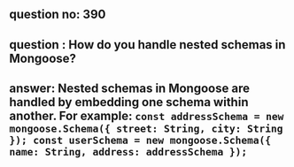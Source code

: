 
      
## question no: 390

## question : How do you handle nested schemas in Mongoose?

## answer: Nested schemas in Mongoose are handled by embedding one schema within another. For example: `const addressSchema = new mongoose.Schema({ street: String, city: String }); const userSchema = new mongoose.Schema({ name: String, address: addressSchema });`
      